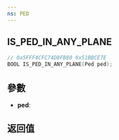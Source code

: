 ```yaml
---
ns: PED
---
```

## IS_PED_IN_ANY_PLANE

```c
// 0x5FFF4CFC74D8FB80 0x51BBCE7E
BOOL IS_PED_IN_ANY_PLANE(Ped ped);
```


## 參數
* **ped**: 

## 返回值
